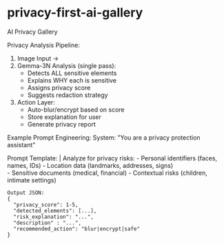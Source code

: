 # privacy-first-ai-gallery
AI Privacy Gallery


Privacy Analysis Pipeline:
  1. Image Input →
  2. Gemma-3N Analysis (single pass):
     - Detects ALL sensitive elements
     - Explains WHY each is sensitive
     - Assigns privacy score
     - Suggests redaction strategy
  3. Action Layer:
     - Auto-blur/encrypt based on score
     - Store explanation for user
     - Generate privacy report

Example Prompt Engineering:
  System: "You are a privacy protection assistant"
  
  Prompt Template: |
    Analyze for privacy risks:
    - Personal identifiers (faces, names, IDs)
    - Location data (landmarks, addresses, signs)  
    - Sensitive documents (medical, financial)
    - Contextual risks (children, intimate settings)
    
    Output JSON:
    {
      "privacy_score": 1-5,
      "detected_elements": [...],
      "risk_explanation": "...",
      "description" : "...",
      "recommended_action": "blur|encrypt|safe"
    }
